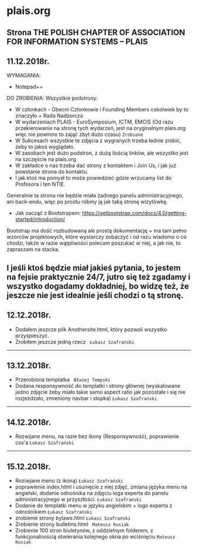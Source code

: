 # plais.org
Strona THE POLISH CHAPTER OF ASSOCIATION FOR INFORMATION SYSTEMS – PLAIS
-----------------------------------------------------
11.12.2018r.
-----------------------------------------------------
WYMAGANIA:

- Notepad++

DO ZROBIENIA:
Wszystkie podstrony:
- W członkach - Obecni Członkowie i Founding Members cokolwiek by to znaczyło + Rada Nadzorcza
- W wydarzeniach PLAIS - EuroSymposium, ICTM, EMCIS (Od razu przekierowanie na stronę tych wydarzeń, jest na oryginalnym plais.org więc nie powinno to zająć zbyt dużo czasu) ``` Zrobione ```
- W Sukcesach wszystkie te zdjęcia z wygranych trzeba ładnie zrobić, żeby to jakoś wyglądało.
- W zasobach jest dużo podstron, z dużą ilością linków, ale wszystko jest na szczęście na plais.org
- W zakładce o nas trzeba dać strony z kontaktem i Join Us, i jak już powstanie strona do kontaktu.
- I jak ktoś ma pomysł to może powiedzieć gdzie wrzucamy list do Profesora i ten NTIE.

Generalnie ta strona nie będzie miała żadnego panelu administracyjnego, ani back-endu, więc po prostu róbmy ją jak taką stronę wizytówkę.

- Jak zacząć z Bootstrapem: https://getbootstrap.com/docs/4.0/getting-started/introduction/

Bootstrap ma dość rozbudowaną ale prostą dokumentację + ma tam pełno wzorców projektowych, które wystarczy zobaczyć i od razu wiadomo o co chodzi, także w razie wątpliwości polecam poszukać w niej, a jak nie, to zapraszam na stacka.

I jeśli ktoś będzie miał jakieś pytania, to jestem na fejsie praktycznie 24/7, jutro się też zgadamy i wszystko dogadamy dokładniej, bo widzę też, że jeszcze nie jest idealnie jeśli chodzi o tą stronę.
-----------------------------------------------------
12.12.2018r.
-----------------------------------------------------
- Dodałem jeszcze plik Anothersite.html, który pozwoli wszystko przyśpieszyć.
- Zrobiłem jeszcze jedną rzecz ``` Łukasz Szafrański```

-----------------------------------------------------
13.12.2018r.
-----------------------------------------------------
- Przerobiona templatka ``` Błażej Tempski```
- Dodana responsywność do templatki i strony głównej (wyskalowane jedno zdjęcie żeby miało takie samo aspect ratio jak pozostałe i się nie rozjeżdzało, zmieniony navbar i stopka) ``` Łukasz Szafrański ```

-----------------------------------------------------
14.12.2018r.
-----------------------------------------------------
- Rozwijane menu, na razie bez ikony (Responsywność), poprawienie css'a ``` Łukasz Szafrański ```

-----------------------------------------------------
15.12.2018r.
-----------------------------------------------------
- Roziwjane menu (z ikoną) ``` Łukasz Szafrański ```
- poprawienie index.html i usunięcie z niej zdjęć, zmiana języka menu na angielski, dodanie odnośnika na zdjęciu loga experta do panelu administracyjnego w przyszłości. ``` Łukasz Szafrański ```
- Dodanie do templatki menu w języku angielskim + logo experta z odnośnikiem ``` Łukasz Szafrański ```
- zrobienie strony bylaws.html ``` Łukasz Szafrański ```
- Zrobienie strony bulletins.html ``` Mateusz Kusiak```
- Zrobienie 100 stron biuletynów, z oddzielnym folderem, z funkcjonalnością otwierania kolejnego okna po wciśnięciu ``` Mateusz Kusiak ```
